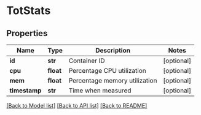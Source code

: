 # TotStats

## Properties
Name | Type | Description | Notes
------------ | ------------- | ------------- | -------------
**id** | **str** | Container ID | [optional] 
**cpu** | **float** | Percentage CPU utilization | [optional] 
**mem** | **float** | Percentage memory utilization | [optional] 
**timestamp** | **str** | Time when measured | [optional] 

[[Back to Model list]](../README.md#documentation-for-models) [[Back to API list]](../README.md#documentation-for-api-endpoints) [[Back to README]](../README.md)


